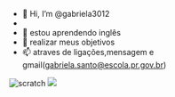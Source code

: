 - 👋 Hi, I’m @gabriela3012
- 
- 🌱 estou aprendendo inglês
- 💞️ realizar meus objetivos
- 📫 atraves de ligações,mensagem e gmail(gabriela.santo@escola.pr.gov.br)


![scratch](https://img.shields.io/badge/Scratch-4D97FF?style=for-the-badge&logo=Scratch&logoColor=white)
<img src="https://img.shields.io/badge/JavaScript-323330?style=for-the-badge&logo=javascript&logoColor=F7DF1E">

